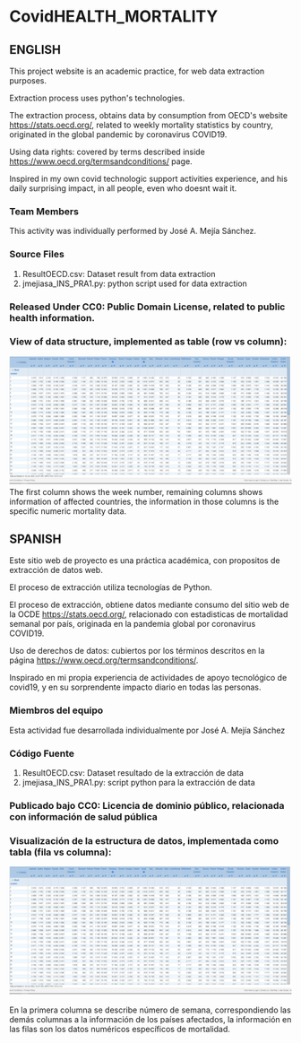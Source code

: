 # CovidHEALTH_MORTALITY

## ENGLISH

This project website is an academic practice, for web data extraction purposes.

Extraction process uses python's technologies.

The extraction process, obtains data by consumption from OECD's website https://stats.oecd.org/, related to weekly mortality statistics by country, originated in the global pandemic by coronavirus COVID19.

Using data rights: covered by terms described inside https://www.oecd.org/termsandconditions/ page.

Inspired in my own covid technologic support activities experience, and his daily surprising impact, in all people, even who doesnt wait it.

### Team Members
This activity was individually performed by José A. Mejía Sánchez.

### Source Files
<ol>
  <li>ResultOECD.csv: Dataset result from data extraction</li>
  <li>jmejiasa_INS_PRA1.py: python script used for data extraction</li>
</ol>

### Released Under CC0: Public Domain License, related to public health information. 

### View of data structure, implemented as table (row vs column):
![dataset structure](https://github.com/jmejiasa/CovidHEALTH_MORTALITY/blob/main/imgOECDdata.png)
The first column shows the week number, remaining columns shows information of affected countries, the information in those columns is the specific numeric mortality data.


## SPANISH
Este sitio web de proyecto es una práctica académica, con propositos de extracción de datos web.

El proceso de extracción utiliza tecnologías de Python.

El proceso de extracción, obtiene datos mediante consumo del sitio web de la OCDE https://stats.oecd.org/, relacionado con estadisticas de mortalidad semanal por país, originada en la pandemia global por coronavirus COVID19.

Uso de derechos de datos: cubiertos por los términos descritos en la página https://www.oecd.org/termsandconditions/.

Inspirado en mi propia experiencia de actividades de apoyo tecnológico de covid19, y en su sorprendente impacto diario en todas las personas.

### Miembros del equipo
Esta actividad fue desarrollada individualmente por José A. Mejía Sánchez

### Código Fuente
<ol>
  <li>ResultOECD.csv: Dataset resultado de la extracción de data</li>
  <li>jmejiasa_INS_PRA1.py: script python para la extracción de data</li>
</ol>

### Publicado bajo CC0: Licencia de dominio público, relacionada con información de salud pública

### Visualización de la estructura de datos, implementada como tabla (fila vs columna):
![dataset structure](https://github.com/jmejiasa/CovidHEALTH_MORTALITY/blob/main/imgOECDdata.png)

En la primera columna se describe número de semana, correspondiendo las demás columnas a la información de los países afectados, la información en las filas son los datos numéricos específicos de mortalidad.

